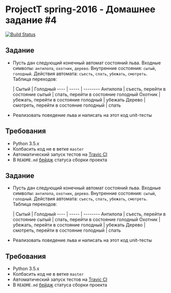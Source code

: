 # ProjectT spring-2016 - Домашнее задание #4
[![Build Status](https://travis-ci.org/2gisprojectT/lesson_4_homework.svg?branch=master)](https://travis-ci.org/2gisprojectT/lesson_4_homework)

## Задание
- Пусть дан следующий конечный автомат состояний льва. Входные символы: `антилопа`, `охотник`, `дерево`. Внутренние состояния: `сытый`, `голодный`. Действия автомата: `съесть`, `спать`, `убежать`, `смотреть`. Таблица переходов:

     | Сытый | Голодный
---- | ----- | --------
Антилопа | съесть, перейти в состояние сытый | спать, перейти в состояние голодный
Охотник | убежать, перейти в состояние голодный | убежать
Дерево | смотреть, перейти в состояние голодный | спать

- Реализовать поведение льва и написать на этот код unit-тесты

## Требования
- Python 3.5.x
- Колбасить код не в ветке `master`
- Автоматический запуск тестов на [Travic CI](https://travis-ci.org/)
- В `README.md` [бейдж](http://docs.travis-ci.com/user/status-images/) статуса сборки проекта


## Задание
- Пусть дан следующий конечный автомат состояний льва. Входные символы: `антилопа`, `охотник`, `дерево`. Внутренние состояния: `сытый`, `голодный`. Действия автомата: `съесть`, `спать`, `убежать`, `смотреть`. Таблица переходов:

     | Сытый | Голодный
---- | ----- | --------
Антилопа | съесть, перейти в состояние сытый | спать, перейти в состояние голодный
Охотник | убежать, перейти в состояние голодный | убежать
Дерево | смотреть, перейти в состояние голодный | спать

- Реализовать поведение льва и написать на этот код unit-тесты

## Требования
- Python 3.5.x
- Колбасить код не в ветке `master`
- Автоматический запуск тестов на [Travic CI](https://travis-ci.org/)
- В `README.md` [бейдж](http://docs.travis-ci.com/user/status-images/) статуса сборки проекта
